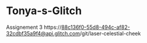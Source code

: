 # Tonya-s-Glitch
Assignement 3
[
](https://88c136f0-55d8-494c-af82-32cdbf35a9f4@api.glitch.com/git/laser-celestial-cheek)https://88c136f0-55d8-494c-af82-32cdbf35a9f4@api.glitch.com/git/laser-celestial-cheek
